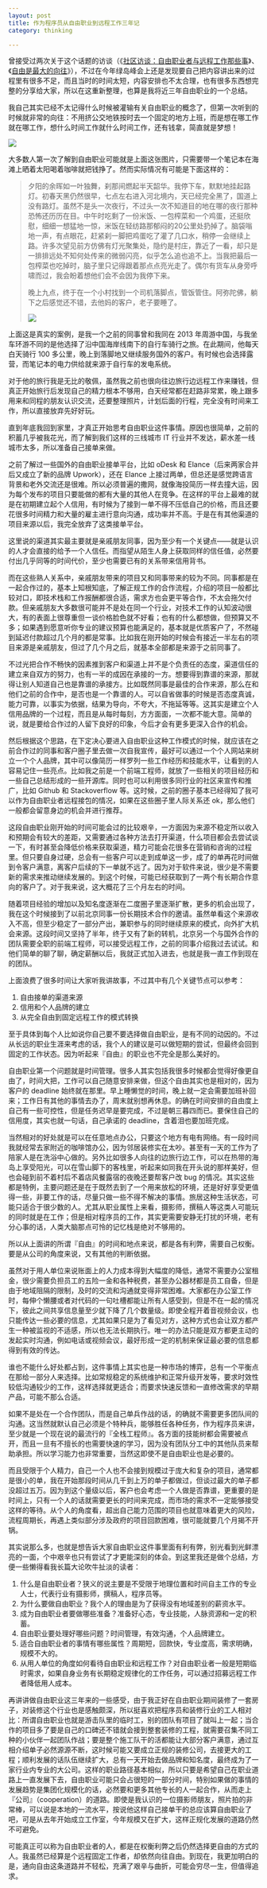 ```yaml
---
layout: post
title: 作为程序员从自由职业到远程工作三年记
category: thinking

---
```


曾接受过两次关于这个话题的访谈（《[社区访谈：自由职业者与远程工作那些事](https://github.com/yncoder/yncoder.github.io/issues/27)》、《[自由是最大的向往](http://yizaoyiwan.com/stories/6)》），不过在今年绿岛峰会上还是发现要自己把内容讲出来的过程里有很多不足，而且当时的时间太短，内容安排也不太合理，也有很多东西想完整的分享给大家，所以在这重新整理，也算是我将近三年自由职业的一个总结。

我自己其实已经不太记得什么时候被灌输有关自由职业的概念了，但第一次听到的时候就非常的向往：不用挤公交地铁按时去一个固定的地方上班，而是想在哪工作就在哪工作，想什么时间工作就什么时间工作，还有钱拿，简直就是梦想！

![](http://mbed.qiniudn.com/yanjunyi.com/img/freelance-3-years/freelance.jpg)

大多数人第一次了解到自由职业可能就是上面这张图片，只需要带一个笔记本在海滩上晒着太阳喝着咖啡就把钱挣了。然而实际情况有可能是下面这样的：

> 夕阳的余晖如一叶独舞，刹那间燃起半天韶华。我停下车，默默地挂起路灯。初春天黑仍然很早，七点左右进入河北境内，天已经完全黑了，国道上没有路灯。虽然不是头一次夜行，不过头一次不知道目的地在哪的夜行那种恐怖还历历在目。中午时吃剩了一份米饭、一包榨菜和一个鸡蛋，还挺欣慰，细细一想猛地一惊，米饭在轻纺路那郁闷的20公里处扔掉了。脑袋嗡地一声，有点眼花，赶紧刹一脚把鸡蛋吃了灌了几口水，稍停一会继续上路。许多次望见前方仿佛有灯光聚集处，隐约是村庄，靠近了一看，却只是一排排远处不知何处传来的微弱闪亮，似乎怎么追也追不上。当我把最后一包榨菜也吃掉时，脑子里只记得跟着那点点亮光走了。偶尔有货车从身旁呼啸而过，我会盼着想他们会不会因为我停下来。
> 
> 晚上九点，终于在一个小村找到一个司机落脚点，管饭管住。阿弥陀佛，躺下之后感觉还不错，去他妈的客户，老子要睡了。
> 
> ![](http://mbed.qiniudn.com/yanjunyi.com/img/freelance-3-years/C360_2013-03-08-22-23-20-389.jpg)

上面这是真实的案例，是我一个之前的同事曾和我同在 2013 年周游中国，与我坐车环游不同的是他选择了沿中国海岸线南下的自行车骑行之旅。在此期间，他每天白天骑行 100 多公里，晚上到落脚地又继续服务国外的客户。有时候也会选择露营，而笔记本的电力供给就来源于自行车的发电系统。

对于他的旅行我是无比的敬佩，虽然我之前也很向往边旅行边远程工作来赚钱，但真正开始旅行后发现自己的精力根本不够用，白天经常都在赶路非常累，晚上跟多用来和同程的朋友认识交流，还要整理照片，计划后面的行程，完全没有时间来工作，所以直接放弃先好好玩。

直到年底我回到家里，才真正开始思考自由职业这件事情。原因也很简单，之前的积蓄几乎被我花光，而了解到我们这样的三线城市 IT 行业并不发达，薪水差一线城市太多，所以准备自己接单来做。

之前了解过一些国外的自由职业接单平台，比如 oDesk 和 Elance（后来两家合并后又成立了新的品牌 Upwork），还在 Elance 上接过两单，但总还是感觉跨语言背景和老外交流还是很难。所以必须普遍的撒网，就像海投简历一样去撞大运，因为每个发布的项目只要能做的都有大量的其他人在竞争。在这样的平台上最难的就是在初期建立起个人信用，有时候为了接到一单不得不压低自己的价格，而且还要花很多时间精力和大量的雇主进行意向沟通，成功率并不高。于是在有其他渠道的项目来源以后，我完全放弃了这类接单平台。

这里说的渠道其实最主要就是亲戚朋友同事，因为至少有一个关键点——就是认识的人才会直接的给予一个人信任。而指望从陌生人身上获取同样的信任值，必然要付出几乎同等的时间代价，至少也需要已有的关系带来信用背书。

而在这些熟人关系中，亲戚朋友带来的项目又和同事带来的较为不同。同事都是在一起合作过的，基本上知根知底，了解正规工作的合作流程，介绍的项目一般都比较对口，即技术栈和工作报酬都很合适，需求方也会更平等合作，不太会拖欠付款。但亲戚朋友大多数很可能并不是处在同一个行业，对技术工作的认知波动很大，有的表面上很尊重但一谈价格脸色就不好看；也有的什么都想做，但预算又不多；如果遇到愿意听你专业的建议预算也能满足的，基本就是优质客户了，不然碰到延迟付款超过几个月的都是常事。比如我在刚开始的时候会有接近一半左右的项目来源是亲戚朋友，但过了几个月之后，就基本全部都是来源于之前同事了。

不过光把合作不畅快的因素推到客户和渠道上并不是个负责任的态度，渠道信任的建立来自双方的努力，也有一半的成因在承接的一方。想要得到靠谱的来源，那就得让别人知道自己也是靠谱的承接方。比如既然同事是最佳的合作来源，那么在和他们之前的合作中，是否也是一个靠谱的人。可以自省做事的时候是否态度真诚，能力可靠，以事实为依据，结果为导向，不夸大，不拖延等等。这其实是建立个人信用品牌的一个过程，而且是从每时每刻，方方面面，一次都不能大意。简单的说，就是要给合作过的人留下良好的印象，今后才会有更多更深入合作的机会。

然后根据这个思路，在下定决心要进入自由职业这种工作模式的时候，就应该在之前合作过的同事和客户圈子里去做一次自我宣传，最好可以通过一个个人网站来树立一个个人品牌，其中可以像简历一样罗列一些工作经历和技能水平，让看到的人容易记住一些亮点。比如我之前是一个前端工程师，就放了一些相关的项目经历和一些自己总结形成的一些开源库。同时也可以利用很多同行业的社区来宣传和推广，比如 Github 和 Stackoverflow 等。这时候，之前的圈子基本已经得知了我可以作为自由职业者远程接包的情况，如果在这些圈子里人际关系还 ok，那么他们一般都会留意身边的机会并进行推荐。

这段自由职业刚开始的时间可能会过的比较艰辛，一方面因为来源不稳定所以收入和预期会有较大的差距，又需要通过各种方法去打开渠道，什么项目都会去尝试谈一下，有时甚至会降低价格来获取渠道，精力可能会花很多在营销和咨询的过程里。但只要自身过硬，总会有一些客户可以走到成单这一步，成了的单再花时间做到令客户满意，离客户后续的下一单就不远了。因为对于软件来说，很少是不需要新的需求来推动继续发展的。到这个时候，可能已经获取到了一两个有长期合作意向的客户了。对于我来说，这大概花了三个月左右的时间。

随着项目经验的增加以及知名度逐渐在二度圈子里逐渐扩散，更多的机会出现了，我在这个时候接到了以前北京同事一份长期技术合作的邀请。虽然单看这个来源收入不高，但至少稳定了一部分产出，兼职参与的同时继续原来的模式，向外扩大机会来源。这段时间又坚持了半年，终于又有了新的转机，北京另一个与国外合作的团队需要全职的前端工程师，可以接受远程工作，之前的同事介绍我过去试试。和他们简单的聊了聊，确定薪酬以后，我就正式加入进去，也就是我一直工作到现在的团队。

上面浪费了很多时间让大家听我讲故事，不过其中有几个关键节点可以参考：

1. 自由接单的渠道来源
2. 信用和个人品牌的建立
3. 从完全自由到固定远程工作的模式转换

至于具体到每个人比如说你自己要不要选择做自由职业，是有不同的动因的。不过从长远的职业生涯来考虑的话，我个人的建议是可以做短期的尝试，但最终会回到固定的工作状态。因为听起来『自由』的职业也不完全是那么美好的。

自由职业第一个问题就是时间管理。很多人其实包括我很多时候都会觉得好像更自由了，时间大把，工作可以自己随意安排来做，但这个自由其实也是相对的，因为客户的 deadline 始终就在那里。早上睡懒觉的时间，晚上就一定会需要加班补回来；工作日有其他的事情去办了，周末就别想再休息。的确在时间安排的自由度上自己有一些可控性，但是任务迟早是要完成，不过是朝三暮四而已。要保住自己的信用度，其实也就一句话，自己承诺的 deadline，含着泪也要加班完成。

当然相对的好处就是可以在任意地点办公，只要这个地方有电有网络。有一段时间我就经常去家附近的咖啡馆办公，因为邻居装修实在太吵。甚至有一天的工作为了陪家人是在洗浴中心做的。另外比如很多人向往的边旅行边工作，可以在热带的海岛上享受阳光，可以在雪山脚下的客栈里，听起来如同我在开头说的那样美好，但也会碰到前不着村后不着店风餐露宿的夜晚还要帮客户改 bug 的情况。其实这些都是特例，主要问题还是在于既然去到了一个用来放松的环境，还是好好享受更值得一些，非要工作的话，尽量只做一些不得不解决的事情。旅居这种生活状态，可能只适合于很少数的人。尤其从职业属性上来看，摄影师，撰稿人等这类人可能玩的同时就是在工作；但是相对程序员的工作，其实更需要安静无打扰的环境，老有分心事的话，人类大脑那点可怜的记忆栈是绝对不够用的。

所以从上面讲的所谓『自由』的时间和地点来说，都是各有利弊，需要自己权衡。要是从公司的角度来说，又有其他的判断依据。

虽然对于用人单位来说账面上的人力成本得到大幅度的降低，通常不需要办公室租金，很少需要负担员工的五险一金和各种税费，甚至办公器材都是员工自备，但是由于地域阻隔的限制，及时的交流和沟通就变得非常困难。大家都在办公室工作时，每伸个懒腰或者对代码的一句吐槽都能让所有人感受到，但是不在一起的情况下，彼此之间共享信息量至少就下降了几个数量级。即使全程开着音视频会议，也只能传达一些必要的信息，尤其如果只是为了看见对方，这种方式也会让双方都产生一种被监视的不适感，所以也无法长期执行。唯一的办法只能是双方都更主动的发起实时沟通，例如电话或视频会议，最好形成一定的机制来保证最必要的信息都得到有效的传达。

谁也不能什么好处都占到，这件事情上其实也是一种市场的博弈，总有一个平衡点在那给一部分人来选择。比如常规稳定的系统维护和正常升级开发等，要求时效性较低沟通较少的工作，这样选择就更适合；而要求快速反馈和一直修改需求的早期产品，可能不那么合适。

如果不是处在一个合作团队，而是自己单兵作战的话，的确就不需要更多团队间的沟通。这当然就默认自己必须是个特种兵，能够胜任各种任务，作为程序员来讲，至少就是一个现在说的最流行的『全栈工程师』。各方面的技能树都会需要被点开，而且一旦有不擅长的也需要快速的学习，因为没有团队分工中的其他队员来帮助承担。所以学习能力也非常重要，当然这即使不是自由职业也是必要的。

而且受限于个人精力，自己一个人也不会接到规模过于庞大和复杂的项目，通常都是很小的单，我在开始那段时间从几千到上万的单子都做过，但谈过最大的单子都没超过五万。因为到这个量级以后，客户也会考虑一个人做是否靠谱，更重要的是时间上，只有一个人的话就需要更长的时间来完成，而市场的需求不一定能够接受这样的等待。从个人的角度看，超出自己能力范围的项目也就意味着更大的风险，流程周期长，再遇上类似部分涉及政府的项目回款困难，很可能就要几个月揭不开锅。

其实说那么多，也就是想告诉大家自由职业这件事里面有利有弊，别光看到光鲜漂亮的一面，个中艰辛也只有尝试了才更能深刻的体会。到这里我还是做个总结，方便一些懒得看我长篇大论吹牛扯淡的读者：

1. 什么是自由职业者？狭义的说主要是不受限于地理位置和时间自主工作的专业人士，代表行业有摄影师，撰稿人，程序员等。
2. 为什么要做自由职业？我个人的理由是为了获得没有地域差别的薪资水平。
3. 成为自由职业者要做哪些准备？准备好心态，专业技能，人脉资源和一定的积蓄。
4. 自由职业要处理好哪些问题？时间管理，有效沟通，个人品牌建立。
5. 适合自由职业者的事情有哪些属性？周期短，回款快，专业度高，需求明确，规模不大的。
6. 从用人单位的角度如何看待自由职业和远程工作？对自由职业者一般是短期临时需求，如果自身业务有长期稳定规律化的工作任务，可以通过招募远程工作者降低用人成本。

再讲讲做自由职业这三年来的一些感受，由于我正好在自由职业期间装修了一套房子，对装修这个行业也是感触颇深，所以挺喜欢把程序员和装修行业的工人相对比：所谓自由职业也就是游击队里的临时工，别的团队有项目了就叫上一起；当合作的项目多了要是自己的口碑还不错就会接到整套装修的工程，就需要召集不同工种的小伙伴一起团队作战；要是整个施工队干的活都能让大部分客户满意，通过互相介绍单子必然源源不断，这时候可能又要成立正规的装修公司，去接更大的工程；顺利发展的话队伍继续扩大，总有一天开始去做品牌和知名度，最终成为了一家行业内专业的大公司。这样的职业路径基本相似，所以只要是希望自己在职业道路上一直发展下去，自由职业可能只会占很短的一部分时间，特别如果做的事情的发展趋势是集团化规模化的话，必然要和更多其他专长的人一起合作，从而走上『公司』（cooperation）的道路。即使是我认识的一位摄影师朋友，照片拍的非常棒，可以说是本地的一流水平，按说他这样自己接单干的总应该算自由职业了吧，可是从去年开始成立工作室，今年规模又在扩大，这样正规化发展的道路仍然不可避免。

可能真正可以称为自由职业者的人，都是在权衡利弊之后仍然选择更自由的方式的人。我虽然已经算是个远程固定工作者，却依然向往自由。到现在，我更加明白的是，通向自由这条道路并不轻松，充满了艰辛与曲折，可能会穷尽一生，但值得追求。